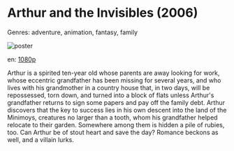 # Arthur and the Invisibles (2006)

Genres: adventure, animation, fantasy, family

![poster](http://image.tmdb.org/t/p/w500/idbP413bzKWrQXJyElrDazcJUFM.jpg)

en:
  [1080p](magnet:?xt=urn:btih:110F6A8763985211248498EFF6233DD46A18ADDF&tr=udp://glotorrents.pw:6969/announce&tr=udp://tracker.opentrackr.org:1337/announce&tr=udp://torrent.gresille.org:80/announce&tr=udp://tracker.openbittorrent.com:80&tr=udp://tracker.coppersurfer.tk:6969&tr=udp://tracker.leechers-paradise.org:6969&tr=udp://p4p.arenabg.ch:1337&tr=udp://tracker.internetwarriors.net:1337)
  


Arthur is a spirited ten-year old whose parents are away looking for work, whose eccentric grandfather has been missing for several years, and who lives with his grandmother in a country house that, in two days, will be repossessed, torn down, and turned into a block of flats unless Arthur's grandfather returns to sign some papers and pay off the family debt. Arthur discovers that the key to success lies in his own descent into the land of the Minimoys, creatures no larger than a tooth, whom his grandfather helped relocate to their garden. Somewhere among them is hidden a pile of rubies, too. Can Arthur be of stout heart and save the day? Romance beckons as well, and a villain lurks.